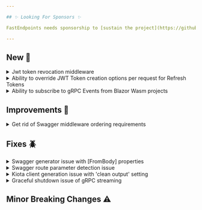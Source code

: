 ```yaml
---

## ✨ Looking For Sponsors ✨

FastEndpoints needs sponsorship to [sustain the project](https://github.com/FastEndpoints/FastEndpoints/issues/449). Please help out if you can.

---
```


[//]: # (<details><summary>title text</summary></details>)

## New 🎉

<details><summary>Jwt token revocation middleware</summary>

Jwt token revocation can be easily implemented with the newly provided abstract class like so:

```csharp
public class JwtBlacklistChecker(RequestDelegate next) : JwtRevocationMiddleware(next)
{
    protected override Task<bool> JwtTokenIsValidAsync(string jwtToken, CancellationToken ct)
    { 
        //return true if the supplied token is still valid
    }
}
```

Simply register it before any auth related middleware like so:

```csharp
app.UseJwtRevocation<JwtBlacklistChecker>()
   .UseAuthentication()
   .UseAuthorization()
```

</details>

<details><summary>Ability to override JWT Token creation options per request for Refresh Tokens</summary>

todo: write docs + description here

ref: https://discord.com/channels/933662816458645504/1258013749948977273/1260889170876956682

</details>

<details><summary>Ability to subscribe to gRPC Events from Blazor Wasm projects</summary>

Until now, only gRPC Command initiations were possible from within Blazor Wasm projects. Support has been added to the `FastEndpoints.Messaging.Remote.Core` project which is capable of running in the browser to be able to act as a subscriber for Event broadcasts from a gRPC server. [See here](https://github.com/FastEndpoints/Blazor-Wasm-Remote-Messaging-Demo) for a sample project showcasing both.

</details>

## Improvements 🚀

<details><summary>Get rid of Swagger middleware ordering requirements</summary>

Swagger middleware ordering is no longer important. You can now place the `.SwaggerDocument()` and `.UseSwaggerGen()` calls wherever you prefer.

</details>

## Fixes 🪲

<details><summary>Swagger generator issue with [FromBody] properties</summary>

The referenced schema was generated as a `OneOf` instead of a direct `$ref` when a request DTO property was being annotated with the `[FromBody]` attribute.

</details>

<details><summary>Swagger route parameter detection issue</summary>

The Nswag operation processor did not correctly recognize route parameters in the following form:

```csharp
api/a:{id1}:{id2}
```

Which has now been corrected thanks to PR #735

</details>

<details><summary>Kiota client generation issue with 'clean output' setting</summary>

If the setting for cleaning the output folder was enabled, Kiota client generation was throwing an error that it can't find the input swagger json file, because Kiota deletes everything in the output folder when that setting is enabled. From now on, if the setting is enabled, the swagger json file will be created in the system temp folder instead of the output folder.

</details>

<details><summary>Graceful shutdown issue of gRPC streaming</summary>

Server & Client Streaming was not listening for application shutdown which made app shutdown to wait until the streaming was finished. It has been fixed to be able to gracefully terminate the streams if the application is shutting down.

</details>

## Minor Breaking Changes ⚠️
